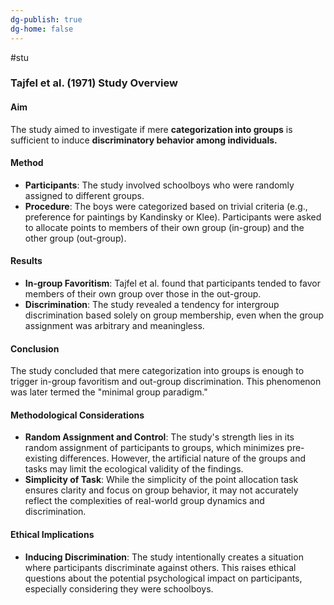 ```yaml
---
dg-publish: true
dg-home: false
---
```

#stu 
### Tajfel et al. (1971) Study Overview

#### Aim

The study aimed to investigate if mere **categorization into groups** is sufficient to induce **discriminatory behavior among individuals.**

#### Method
- **Participants**: The study involved schoolboys who were randomly assigned to different groups.
- **Procedure**: The boys were categorized based on trivial criteria (e.g., preference for paintings by Kandinsky or Klee). Participants were asked to allocate points to members of their own group (in-group) and the other group (out-group).

#### Results
- **In-group Favoritism**: Tajfel et al. found that participants tended to favor members of their own group over those in the out-group.
- **Discrimination**: The study revealed a tendency for intergroup discrimination based solely on group membership, even when the group assignment was arbitrary and meaningless.

#### Conclusion
The study concluded that mere categorization into groups is enough to trigger in-group favoritism and out-group discrimination. This phenomenon was later termed the "minimal group paradigm."

#### Methodological Considerations
- **Random Assignment and Control**: The study's strength lies in its random assignment of participants to groups, which minimizes pre-existing differences. However, the artificial nature of the groups and tasks may limit the ecological validity of the findings.
- **Simplicity of Task**: While the simplicity of the point allocation task ensures clarity and focus on group behavior, it may not accurately reflect the complexities of real-world group dynamics and discrimination.

#### Ethical Implications

- **Inducing Discrimination**: The study intentionally creates a situation where participants discriminate against others. This raises ethical questions about the potential psychological impact on participants, especially considering they were schoolboys.